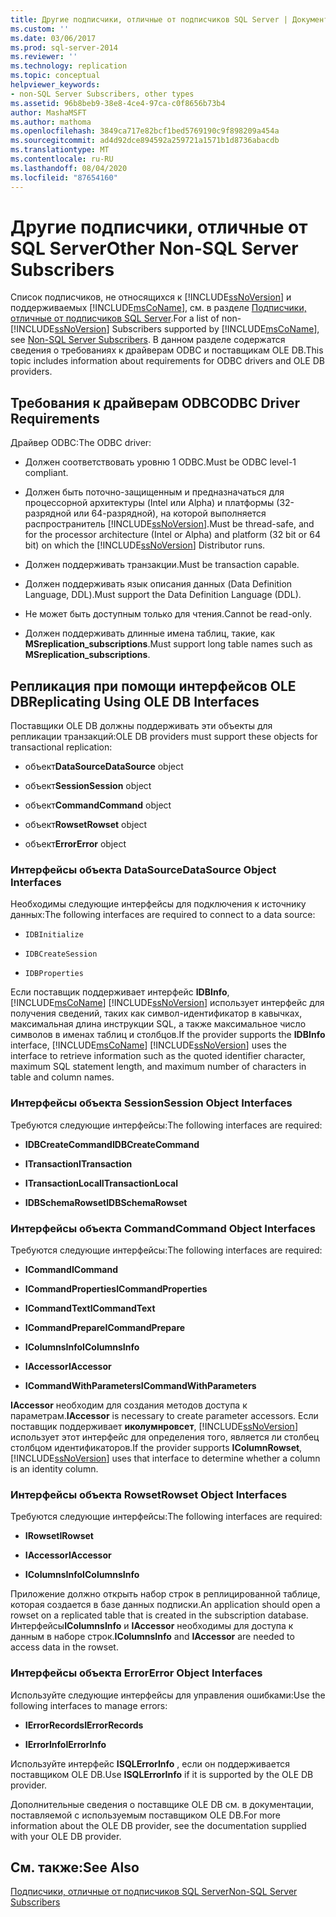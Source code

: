 ```yaml
---
title: Другие подписчики, отличные от подписчиков SQL Server | Документация Майкрософт
ms.custom: ''
ms.date: 03/06/2017
ms.prod: sql-server-2014
ms.reviewer: ''
ms.technology: replication
ms.topic: conceptual
helpviewer_keywords:
- non-SQL Server Subscribers, other types
ms.assetid: 96b8beb9-38e8-4ce4-97ca-c0f8656b73b4
author: MashaMSFT
ms.author: mathoma
ms.openlocfilehash: 3849ca717e82bcf1bed5769190c9f898209a454a
ms.sourcegitcommit: ad4d92dce894592a259721a1571b1d8736abacdb
ms.translationtype: MT
ms.contentlocale: ru-RU
ms.lasthandoff: 08/04/2020
ms.locfileid: "87654160"
---
```

# <a name="other-non-sql-server-subscribers"></a><span data-ttu-id="4ca8c-102">Другие подписчики, отличные от SQL Server</span><span class="sxs-lookup"><span data-stu-id="4ca8c-102">Other Non-SQL Server Subscribers</span></span>
  <span data-ttu-id="4ca8c-103"> Список подписчиков, не относящихся к [!INCLUDE[ssNoVersion](../../../includes/ssnoversion-md.md)] и поддерживаемых [!INCLUDE[msCoName](../../../includes/msconame-md.md)], см. в разделе [Подписчики, отличные от подписчиков SQL Server](non-sql-server-subscribers.md).</span><span class="sxs-lookup"><span data-stu-id="4ca8c-103">For a list of non-[!INCLUDE[ssNoVersion](../../../includes/ssnoversion-md.md)] Subscribers supported by [!INCLUDE[msCoName](../../../includes/msconame-md.md)], see [Non-SQL Server Subscribers](non-sql-server-subscribers.md).</span></span> <span data-ttu-id="4ca8c-104">В данном разделе содержатся сведения о требованиях к драйверам ODBC и поставщикам OLE DB.</span><span class="sxs-lookup"><span data-stu-id="4ca8c-104">This topic includes information about requirements for ODBC drivers and OLE DB providers.</span></span>  
  
## <a name="odbc-driver-requirements"></a><span data-ttu-id="4ca8c-105">Требования к драйверам ODBC</span><span class="sxs-lookup"><span data-stu-id="4ca8c-105">ODBC Driver Requirements</span></span>  
 <span data-ttu-id="4ca8c-106">Драйвер ODBC:</span><span class="sxs-lookup"><span data-stu-id="4ca8c-106">The ODBC driver:</span></span>  
  
-   <span data-ttu-id="4ca8c-107">Должен соответствовать уровню 1 ODBC.</span><span class="sxs-lookup"><span data-stu-id="4ca8c-107">Must be ODBC level-1 compliant.</span></span>  
  
-   <span data-ttu-id="4ca8c-108">Должен быть поточно-защищенным и предназначаться для процессорной архитектуры (Intel или Alpha) и платформы (32-разрядной или 64-разрядной), на которой выполняется распространитель [!INCLUDE[ssNoVersion](../../../includes/ssnoversion-md.md)].</span><span class="sxs-lookup"><span data-stu-id="4ca8c-108">Must be thread-safe, and for the processor architecture (Intel or Alpha) and platform (32 bit or 64 bit) on which the [!INCLUDE[ssNoVersion](../../../includes/ssnoversion-md.md)] Distributor runs.</span></span>  
  
-   <span data-ttu-id="4ca8c-109">Должен поддерживать транзакции.</span><span class="sxs-lookup"><span data-stu-id="4ca8c-109">Must be transaction capable.</span></span>  
  
-   <span data-ttu-id="4ca8c-110">Должен поддерживать язык описания данных (Data Definition Language, DDL).</span><span class="sxs-lookup"><span data-stu-id="4ca8c-110">Must support the Data Definition Language (DDL).</span></span>  
  
-   <span data-ttu-id="4ca8c-111">Не может быть доступным только для чтения.</span><span class="sxs-lookup"><span data-stu-id="4ca8c-111">Cannot be read-only.</span></span>  
  
-   <span data-ttu-id="4ca8c-112">Должен поддерживать длинные имена таблиц, такие, как **MSreplication_subscriptions**.</span><span class="sxs-lookup"><span data-stu-id="4ca8c-112">Must support long table names such as **MSreplication_subscriptions**.</span></span>  
  
## <a name="replicating-using-ole-db-interfaces"></a><span data-ttu-id="4ca8c-113">Репликация при помощи интерфейсов OLE DB</span><span class="sxs-lookup"><span data-stu-id="4ca8c-113">Replicating Using OLE DB Interfaces</span></span>  
 <span data-ttu-id="4ca8c-114">Поставщики OLE DB должны поддерживать эти объекты для репликации транзакций:</span><span class="sxs-lookup"><span data-stu-id="4ca8c-114">OLE DB providers must support these objects for transactional replication:</span></span>  
  
-   <span data-ttu-id="4ca8c-115">объект**DataSource**</span><span class="sxs-lookup"><span data-stu-id="4ca8c-115">**DataSource** object</span></span>  
  
-   <span data-ttu-id="4ca8c-116">объект**Session**</span><span class="sxs-lookup"><span data-stu-id="4ca8c-116">**Session** object</span></span>  
  
-   <span data-ttu-id="4ca8c-117">объект**Command**</span><span class="sxs-lookup"><span data-stu-id="4ca8c-117">**Command** object</span></span>  
  
-   <span data-ttu-id="4ca8c-118">объект**Rowset**</span><span class="sxs-lookup"><span data-stu-id="4ca8c-118">**Rowset** object</span></span>  
  
-   <span data-ttu-id="4ca8c-119">объект**Error**</span><span class="sxs-lookup"><span data-stu-id="4ca8c-119">**Error** object</span></span>  
  
### <a name="datasource-object-interfaces"></a><span data-ttu-id="4ca8c-120">Интерфейсы объекта DataSource</span><span class="sxs-lookup"><span data-stu-id="4ca8c-120">DataSource Object Interfaces</span></span>  
 <span data-ttu-id="4ca8c-121">Необходимы следующие интерфейсы для подключения к источнику данных:</span><span class="sxs-lookup"><span data-stu-id="4ca8c-121">The following interfaces are required to connect to a data source:</span></span>  
  
-   `IDBInitialize`  
  
-   `IDBCreateSession`  
  
-   `IDBProperties`  
  
 <span data-ttu-id="4ca8c-122">Если поставщик поддерживает интерфейс **IDBInfo**, [!INCLUDE[msCoName](../../../includes/msconame-md.md)] [!INCLUDE[ssNoVersion](../../../includes/ssnoversion-md.md)] использует интерфейс для получения сведений, таких как символ-идентификатор в кавычках, максимальная длина инструкции SQL, а также максимальное число символов в именах таблиц и столбцов.</span><span class="sxs-lookup"><span data-stu-id="4ca8c-122">If the provider supports the **IDBInfo** interface, [!INCLUDE[msCoName](../../../includes/msconame-md.md)] [!INCLUDE[ssNoVersion](../../../includes/ssnoversion-md.md)] uses the interface to retrieve information such as the quoted identifier character, maximum SQL statement length, and maximum number of characters in table and column names.</span></span>  
  
### <a name="session-object-interfaces"></a><span data-ttu-id="4ca8c-123">Интерфейсы объекта Session</span><span class="sxs-lookup"><span data-stu-id="4ca8c-123">Session Object Interfaces</span></span>  
 <span data-ttu-id="4ca8c-124">Требуются следующие интерфейсы:</span><span class="sxs-lookup"><span data-stu-id="4ca8c-124">The following interfaces are required:</span></span>  
  
-   <span data-ttu-id="4ca8c-125">**IDBCreateCommand**</span><span class="sxs-lookup"><span data-stu-id="4ca8c-125">**IDBCreateCommand**</span></span>  
  
-   <span data-ttu-id="4ca8c-126">**ITransaction**</span><span class="sxs-lookup"><span data-stu-id="4ca8c-126">**ITransaction**</span></span>  
  
-   <span data-ttu-id="4ca8c-127">**ITransactionLocal**</span><span class="sxs-lookup"><span data-stu-id="4ca8c-127">**ITransactionLocal**</span></span>  
  
-   <span data-ttu-id="4ca8c-128">**IDBSchemaRowset**</span><span class="sxs-lookup"><span data-stu-id="4ca8c-128">**IDBSchemaRowset**</span></span>  
  
### <a name="command-object-interfaces"></a><span data-ttu-id="4ca8c-129">Интерфейсы объекта Command</span><span class="sxs-lookup"><span data-stu-id="4ca8c-129">Command Object Interfaces</span></span>  
 <span data-ttu-id="4ca8c-130">Требуются следующие интерфейсы:</span><span class="sxs-lookup"><span data-stu-id="4ca8c-130">The following interfaces are required:</span></span>  
  
-   <span data-ttu-id="4ca8c-131">**ICommand**</span><span class="sxs-lookup"><span data-stu-id="4ca8c-131">**ICommand**</span></span>  
  
-   <span data-ttu-id="4ca8c-132">**ICommandProperties**</span><span class="sxs-lookup"><span data-stu-id="4ca8c-132">**ICommandProperties**</span></span>  
  
-   <span data-ttu-id="4ca8c-133">**ICommandText**</span><span class="sxs-lookup"><span data-stu-id="4ca8c-133">**ICommandText**</span></span>  
  
-   <span data-ttu-id="4ca8c-134">**ICommandPrepare**</span><span class="sxs-lookup"><span data-stu-id="4ca8c-134">**ICommandPrepare**</span></span>  
  
-   <span data-ttu-id="4ca8c-135">**IColumnsInfo**</span><span class="sxs-lookup"><span data-stu-id="4ca8c-135">**IColumnsInfo**</span></span>  
  
-   <span data-ttu-id="4ca8c-136">**IAccessor**</span><span class="sxs-lookup"><span data-stu-id="4ca8c-136">**IAccessor**</span></span>  
  
-   <span data-ttu-id="4ca8c-137">**ICommandWithParameters**</span><span class="sxs-lookup"><span data-stu-id="4ca8c-137">**ICommandWithParameters**</span></span>  
  
 <span data-ttu-id="4ca8c-138">**IAccessor** необходим для создания методов доступа к параметрам.</span><span class="sxs-lookup"><span data-stu-id="4ca8c-138">**IAccessor** is necessary to create parameter accessors.</span></span> <span data-ttu-id="4ca8c-139">Если поставщик поддерживает **иколумнровсет**, [!INCLUDE[ssNoVersion](../../../includes/ssnoversion-md.md)] использует этот интерфейс для определения того, является ли столбец столбцом идентификаторов.</span><span class="sxs-lookup"><span data-stu-id="4ca8c-139">If the provider supports **IColumnRowset**, [!INCLUDE[ssNoVersion](../../../includes/ssnoversion-md.md)] uses that interface to determine whether a column is an identity column.</span></span>  
  
### <a name="rowset-object-interfaces"></a><span data-ttu-id="4ca8c-140">Интерфейсы объекта Rowset</span><span class="sxs-lookup"><span data-stu-id="4ca8c-140">Rowset Object Interfaces</span></span>  
 <span data-ttu-id="4ca8c-141">Требуются следующие интерфейсы:</span><span class="sxs-lookup"><span data-stu-id="4ca8c-141">The following interfaces are required:</span></span>  
  
-   <span data-ttu-id="4ca8c-142">**IRowset**</span><span class="sxs-lookup"><span data-stu-id="4ca8c-142">**IRowset**</span></span>  
  
-   <span data-ttu-id="4ca8c-143">**IAccessor**</span><span class="sxs-lookup"><span data-stu-id="4ca8c-143">**IAccessor**</span></span>  
  
-   <span data-ttu-id="4ca8c-144">**IColumnsInfo**</span><span class="sxs-lookup"><span data-stu-id="4ca8c-144">**IColumnsInfo**</span></span>  
  
 <span data-ttu-id="4ca8c-145">Приложение должно открыть набор строк в реплицированной таблице, которая создается в базе данных подписки.</span><span class="sxs-lookup"><span data-stu-id="4ca8c-145">An application should open a rowset on a replicated table that is created in the subscription database.</span></span> <span data-ttu-id="4ca8c-146">Интерфейсы**IColumnsInfo** и **IAccessor** необходимы для доступа к данным в наборе строк.</span><span class="sxs-lookup"><span data-stu-id="4ca8c-146">**IColumnsInfo** and **IAccessor** are needed to access data in the rowset.</span></span>  
  
### <a name="error-object-interfaces"></a><span data-ttu-id="4ca8c-147">Интерфейсы объекта Error</span><span class="sxs-lookup"><span data-stu-id="4ca8c-147">Error Object Interfaces</span></span>  
 <span data-ttu-id="4ca8c-148">Используйте следующие интерфейсы для управления ошибками:</span><span class="sxs-lookup"><span data-stu-id="4ca8c-148">Use the following interfaces to manage errors:</span></span>  
  
-   <span data-ttu-id="4ca8c-149">**IErrorRecords**</span><span class="sxs-lookup"><span data-stu-id="4ca8c-149">**IErrorRecords**</span></span>  
  
-   <span data-ttu-id="4ca8c-150">**IErrorInfo**</span><span class="sxs-lookup"><span data-stu-id="4ca8c-150">**IErrorInfo**</span></span>  
  
 <span data-ttu-id="4ca8c-151">Используйте интерфейс **ISQLErrorInfo** , если он поддерживается поставщиком OLE DB.</span><span class="sxs-lookup"><span data-stu-id="4ca8c-151">Use **ISQLErrorInfo** if it is supported by the OLE DB provider.</span></span>  
  
 <span data-ttu-id="4ca8c-152">Дополнительные сведения о поставщике OLE DB см. в документации, поставляемой с используемым поставщиком OLE DB.</span><span class="sxs-lookup"><span data-stu-id="4ca8c-152">For more information about the OLE DB provider, see the documentation supplied with your OLE DB provider.</span></span>  
  
## <a name="see-also"></a><span data-ttu-id="4ca8c-153">См. также:</span><span class="sxs-lookup"><span data-stu-id="4ca8c-153">See Also</span></span>  
 [<span data-ttu-id="4ca8c-154">Подписчики, отличные от подписчиков SQL Server</span><span class="sxs-lookup"><span data-stu-id="4ca8c-154">Non-SQL Server Subscribers</span></span>](non-sql-server-subscribers.md)  
  
  
